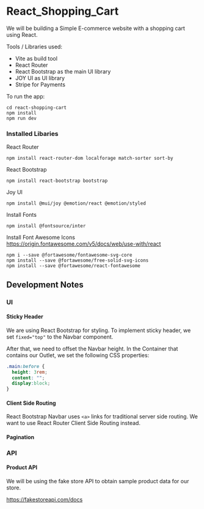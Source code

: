 # React_Shopping_Cart

We will be building a Simple E-commerce website with a shopping cart using React. 

Tools / Libraries used:
- Vite as build tool
- React Router
- React Bootstrap as the main UI library
- JOY UI as UI library
- Stripe for Payments

To run the app:
```
cd react-shopping-cart
npm install
npm run dev
```

### Installed Libaries
React Router
```
npm install react-router-dom localforage match-sorter sort-by
```

React Bootstrap
```
npm install react-bootstrap bootstrap
```

Joy UI
```
npm install @mui/joy @emotion/react @emotion/styled
```

Install Fonts
```
npm install @fontsource/inter
```

Install Font Awesome Icons
https://origin.fontawesome.com/v5/docs/web/use-with/react
```
npm i --save @fortawesome/fontawesome-svg-core
npm install --save @fortawesome/free-solid-svg-icons
npm install --save @fortawesome/react-fontawesome
```

## Development Notes
### UI
#### Sticky Header
We are using React Bootstrap for styling. To implement sticky header, we set `fixed="top"` to the Navbar component. 

After that, we need to offset the Navbar height. In the Container that contains our Outlet, we set the following CSS properties:
```CSS
.main:before {
  height: 3rem;
  content: "";
  display:block;
}
```

#### Client Side Routing
React Bootstrap Navbar uses `<a>` links for traditional server side routing. We want to use React Router Client Side Routing instead. 

#### Pagination


### API
#### Product API
We will be using the fake store API to obtain sample product data for our store. 

https://fakestoreapi.com/docs

